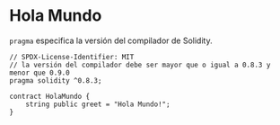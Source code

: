 # Hola Mundo

`pragma` especifica la versión del compilador de Solidity.

```solidity
// SPDX-License-Identifier: MIT
// la versión del compilador debe ser mayor que o igual a 0.8.3 y menor que 0.9.0
pragma solidity ^0.8.3;

contract HolaMundo {
    string public greet = "Hola Mundo!";
}
```

